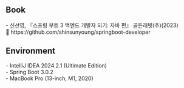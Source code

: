 <h2>Book</h2>
- 신선영, 『스프링 부트 3 백엔드 개발자 되기: 자바 편』 골든래빗(주)(2023) <br/>
🔗 https://github.com/shinsunyoung/springboot-developer

<h2>Environment</h2>
- IntelliJ IDEA 2024.2.1 (Ultimate Edition) <br/>
- Spring Boot 3.0.2 <br/>
- MacBook Pro (13-inch, M1, 2020)
